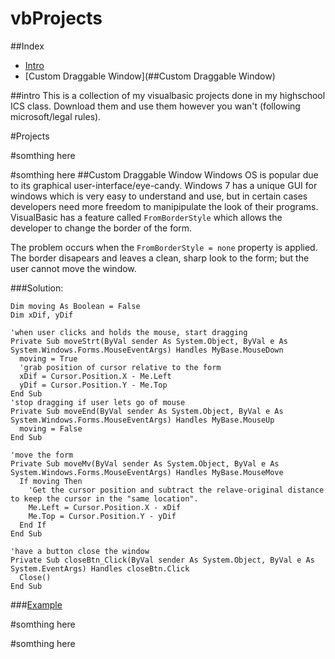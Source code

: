 # vbProjects
##Index
 * [Intro](##intro)
 * [Custom Draggable Window](##Custom Draggable Window)

##intro
This is a collection of my visualbasic projects done in my highschool ICS class.
Download them and use them however you wan't (following microsoft/legal rules).

#Projects



































#somthing here





















#somthing here
##Custom Draggable Window
Windows OS is popular due to its graphical user-interface/eye-candy.
Windows 7 has a unique GUI for windows which is very easy to understand and use, 
but in certain cases developers need more freedom to manipipulate the look of their programs.
VisualBasic has a feature called `FromBorderStyle` which allows the developer to change the border of the form.

The problem occurs when the `FromBorderStyle = none` property is applied. 
The border disapears and leaves a clean, sharp look to the form; but the user cannot move the window.

###Solution:
```VB
Dim moving As Boolean = False
Dim xDif, yDif

'when user clicks and holds the mouse, start dragging
Private Sub moveStrt(ByVal sender As System.Object, ByVal e As System.Windows.Forms.MouseEventArgs) Handles MyBase.MouseDown
  moving = True
  'grab position of cursor relative to the form
  xDif = Cursor.Position.X - Me.Left
  yDif = Cursor.Position.Y - Me.Top
End Sub
'stop dragging if user lets go of mouse
Private Sub moveEnd(ByVal sender As System.Object, ByVal e As System.Windows.Forms.MouseEventArgs) Handles MyBase.MouseUp
  moving = False
End Sub

'move the form
Private Sub moveMv(ByVal sender As System.Object, ByVal e As System.Windows.Forms.MouseEventArgs) Handles MyBase.MouseMove
  If moving Then
    'Get the cursor position and subtract the relave-original distance to keep the cursor in the "same location".
    Me.Left = Cursor.Position.X - xDif
    Me.Top = Cursor.Position.Y - yDif
  End If
End Sub

'have a button close the window
Private Sub closeBtn_Click(ByVal sender As System.Object, ByVal e As System.EventArgs) Handles closeBtn.Click
  Close()
End Sub

```
###[Example](https://github.com/viktorKorolyuk/vbProjects/tree/master/WindowsApplication1)



































#somthing here





















#somthing here
